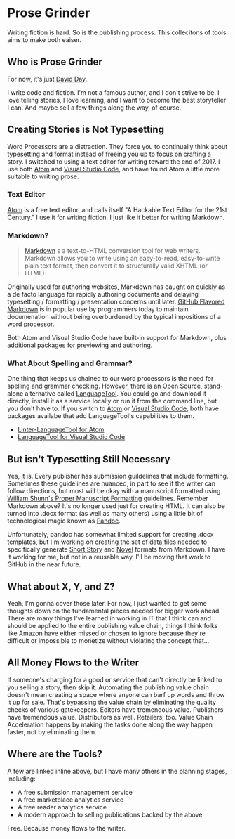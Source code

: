 # Prose Grinder

Writing fiction is hard. So is the publishing process. This collecitons of tools aims to make both eaiser.

## Who is Prose Grinder

For now, it's just [David Day](https://www.davidlday.com).

I write code and fiction. I'm not a famous author, and I don't strive to be. I love telling stories, I love learning, and I want to become the best storyteller I can. And maybe sell a few things along the way, of course.

## Creating Stories is Not Typesetting

Word Processors are a distraction. They force you to continually think about typesetting and format instead of freeing you up to focus on crafting a story. I switched to using a text editor for writing toward the end of 2017. I use both [Atom](https://atom.io) and [Visual Studio Code](https://code.visualstudio.com/), and have found Atom a little more suitable to writing prose.

### Text Editor

[Atom](https://atom.io) is a free text editor, and calls itself "A Hackable Text Editor for the 21st Century." I use it for writing fiction. I just like it better for writing Markdown.

### Markdown?

> [Markdown](https://daringfireball.net/projects/markdown/) s a text-to-HTML conversion tool for web writers. Markdown allows you to write using an easy-to-read, easy-to-write plain text format, then convert it to structurally valid XHTML (or HTML).

Originally used for authoring websites, Markdown has caught on quickly as a de facto language for rapidly authoring documents and delaying typesetting / formatting / presentation concerns until later. [GitHub Flavored Markdown](https://help.github.com/articles/basic-writing-and-formatting-syntax/) is in popular use by programmers today to maintain documenation without being overburdened by the typical impositions of a word processor.

Both Atom and Visual Studio Code have built-in support for Markdown, plus additional packages for previewing and authoring.

### What About Spelling and Grammar?

One thing that keeps us chained to our word processors is the need for spelling and grammar checking. However, there is an Open Source, stand-alone alternative called [LanguageTool](https://languagetool.org/). You could go and download it directly, install it as a service locally or run it from the command line, but you don't have to. If you switch to [Atom](https://atom.io) or [Visual Studio Code](https://code.visualstudio.com), both have packages availabe that add LanguageTool's capabilities to them.

* [Linter-LanguageTool for Atom](https://atom.io/packages/linter-languagetool)
* [LanguageTool for Visual Studio Code](https://marketplace.visualstudio.com/items?itemName=adamvoss.vscode-languagetool)

## But isn't Typesetting Still Necessary

Yes, it is. Every publisher has submission guildelines that include formatting. Sometimes these guidelines are nuanced, in part to see if the writer can follow directions, but most will be okay with a manuscript formatted using [William Shunn's Proper Manuscript Formatting](https://www.shunn.net/format/) guidelines. Remember Markdown above? It's no longer used just for creating HTML. It can also be turned into .docx format (as well as many others) using a little bit of technological magic known as [Pandoc](https://pandoc.org).

Unfortunately, pandoc has somewhat limited support for creating .docx templates, but I'm working on creating the set of data files needed to specifically generate [Short Story](https://www.shunn.net/format/story.html) and [Novel](https://www.shunn.net/format/novel.html) formats from Markdown. I have it working for me, but not in a reusable way. I'll be moving that work to GitHub in the near future.

## What about X, Y, and Z?

Yeah, I'm gonna cover those later. For now, I just wanted to get some thoughts down on the fundamental pieces needed for bigger work ahead. There are many things I've learned in working in IT that I think can and should be applied to the entire publishing value chain, things I think folks like Amazon have either missed or chosen to ignore because they're difficult or impossible to monetize without violating the concept that...

## All Money Flows to the Writer

If someone's charging for a good or service that can't directly be linked to you selling a story, then skip it. Automating the publishing value chain doesn't mean creating a space where anyone can barf up words and throw it up for sale. That's bypassing the value chain by eliminating the quality checks of various gatekeepers. Editors have tremendous value. Publishers have tremendous value. Distributors as well. Retailers, too. Value Chain Acceleration happens by making the tasks done along the way happen faster, not by eliminating them.

## Where are the Tools?

A few are linked inline above, but I have many others in the planning stages, including:

* A free submission management service
* A free marketplace analytics service
* A free reader analytics service
* A modern approach to selling publications backed by the above

Free. Because money flows to the writer.





